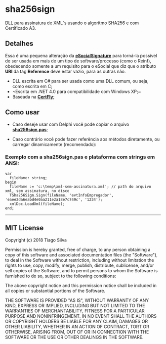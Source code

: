 # sha256sign

DLL para assinatura de XML´s usando o algoritmo SHA256 e com Certificado A3.

## Detalhes

Essa é uma pequena alteração da **[eSocialSignature](https://github.com/tiagopsilva/eSocialSignature)** para torná-la possível de ser usada em mais de um tipo de software/processo (como o Reinf), obedecendo somente a um requisito para o eSocial que diz que o atributo **URI** da tag **Reference** deve estar vazio, para as outras não.

- DLL escrita em C# para ser usada como uma DLL comum, ou seja, como escrita em C;
- ~Escrita em .NET 4.0 para compatibilidade com Windows XP;~
- Baseada na **[CertFly](https://github.com/leivio/CertFly)**;

## Como usar

- Caso deseje usar com Delphi você pode copiar o arquivo **[sha256sign.pas](https://github.com/tiagopsilva/sha256sign/blob/master/sha256sign.pas)**;

- Caso contrário você pode fazer referência aos métodos diretamente, ou carregar dinamicamente (recomendado):

### Exemplo com a sha256sign.pas e plataforma com strings em ANSI:

```
var
  fileName: string;
begin
  fileName := 'c:\temp\xml-sem-assinatura.xml'; // path do arquivo xml, sem assinatura, no disco
  TSha256Sign.Sign(fileName, 'evtInfoEmpregador', 'eaee2da6eabd4e0aa211e2a18e7c749c', '1234');
  xmlDoc.LoadXml(fileName);
end;
```

---
## MIT License

Copyright (c) 2018 Tiago Silva

Permission is hereby granted, free of charge, to any person obtaining a copy
of this software and associated documentation files (the "Software"), to deal
in the Software without restriction, including without limitation the rights
to use, copy, modify, merge, publish, distribute, sublicense, and/or sell
copies of the Software, and to permit persons to whom the Software is
furnished to do so, subject to the following conditions:

The above copyright notice and this permission notice shall be included in all
copies or substantial portions of the Software.

THE SOFTWARE IS PROVIDED "AS IS", WITHOUT WARRANTY OF ANY KIND, EXPRESS OR
IMPLIED, INCLUDING BUT NOT LIMITED TO THE WARRANTIES OF MERCHANTABILITY,
FITNESS FOR A PARTICULAR PURPOSE AND NONINFRINGEMENT. IN NO EVENT SHALL THE
AUTHORS OR COPYRIGHT HOLDERS BE LIABLE FOR ANY CLAIM, DAMAGES OR OTHER
LIABILITY, WHETHER IN AN ACTION OF CONTRACT, TORT OR OTHERWISE, ARISING FROM,
OUT OF OR IN CONNECTION WITH THE SOFTWARE OR THE USE OR OTHER DEALINGS IN THE
SOFTWARE.
